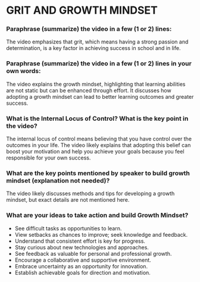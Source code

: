 # GRIT AND GROWTH MINDSET

### Paraphrase (summarize) the video in a few (1 or 2) lines:
The video emphasizes that grit, which means having a strong passion and determination, is a key factor in achieving success in school and in life.

### Paraphrase (summarize) the video in a few (1 or 2) lines in your own words:
The video explains the growth mindset, highlighting that learning abilities are not static but can be enhanced through effort. It discusses how adopting a growth mindset can lead to better learning outcomes and greater success.

### What is the Internal Locus of Control? What is the key point in the video?
The internal locus of control means believing that you have control over the outcomes in your life. The video likely explains that adopting this belief can boost your motivation and help you achieve your goals because you feel responsible for your own success.

### What are the key points mentioned by speaker to build growth mindset (explanation not needed)?
The video likely discusses methods and tips for developing a growth mindset, but exact details are not mentioned here.

### What are your ideas to take action and build Growth Mindset?
- See difficult tasks as opportunities to learn.
- View setbacks as chances to improve; seek knowledge and feedback.
- Understand that consistent effort is key for progress.
- Stay curious about new technologies and approaches.
- See feedback as valuable for personal and professional growth.
- Encourage a collaborative and supportive environment.
- Embrace uncertainty as an opportunity for innovation.
- Establish achievable goals for direction and motivation.
